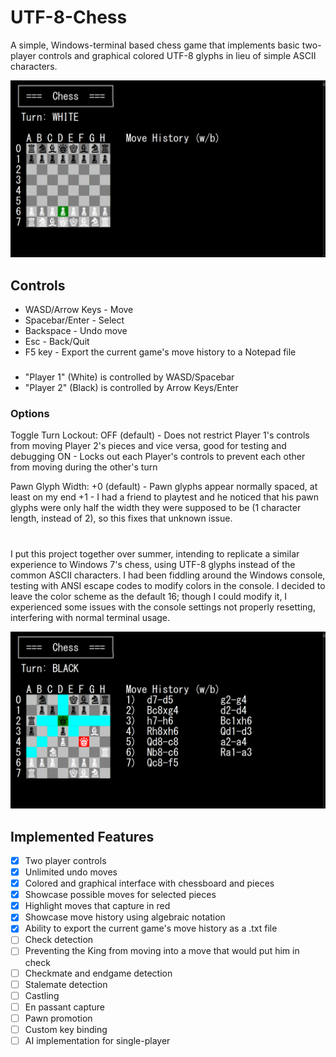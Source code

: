 # UTF-8-Chess
A simple, Windows-terminal based chess game that implements basic two-player controls and graphical colored UTF-8 glyphs in lieu of simple ASCII characters.

![UTF-8 Chess](./initial.png)

## Controls

- WASD/Arrow Keys - Move
- Spacebar/Enter - Select
- Backspace - Undo move
- Esc - Back/Quit
- F5 key - Export the current game's move history to a Notepad file
###
- "Player 1" (White) is controlled by WASD/Spacebar
- "Player 2" (Black) is controlled by Arrow Keys/Enter

### Options
Toggle Turn Lockout:
OFF (default) - Does not restrict Player 1's controls from moving Player 2's pieces and vice versa, good for testing and debugging
ON - Locks out each Player's controls to prevent each other from moving during the other's turn

Pawn Glyph Width:
+0 (default) - Pawn glyphs appear normally spaced, at least on my end
+1 - I had a friend to playtest and he noticed that his pawn glyphs were only half the width they were supposed to be (1 character length, instead of 2), so this fixes that unknown issue.

#
I put this project together over summer, intending to replicate a similar experience to Windows 7's chess, using UTF-8 glyphs instead of the common ASCII characters. I had been fiddling around the Windows console, testing with ANSI escape codes to modify colors in the console. I decided to leave the color scheme as the default 16; though I could modify it, I experienced some issues with the console settings not properly resetting, interfering with normal terminal usage. 

![UTF-8 Chess](./sample%20gameplay.png)

## Implemented Features
- [x] Two player controls
- [x] Unlimited undo moves 
- [x] Colored and graphical interface with chessboard and pieces
- [x] Showcase possible moves for selected pieces
- [x] Highlight moves that capture in red
- [x] Showcase move history using algebraic notation
- [x] Ability to export the current game's move history as a .txt file
- [ ] Check detection
- [ ] Preventing the King from moving into a move that would put him in check
- [ ] Checkmate and endgame detection
- [ ] Stalemate detection
- [ ] Castling
- [ ] En passant capture
- [ ] Pawn promotion
- [ ] Custom key binding
- [ ] AI implementation for single-player
